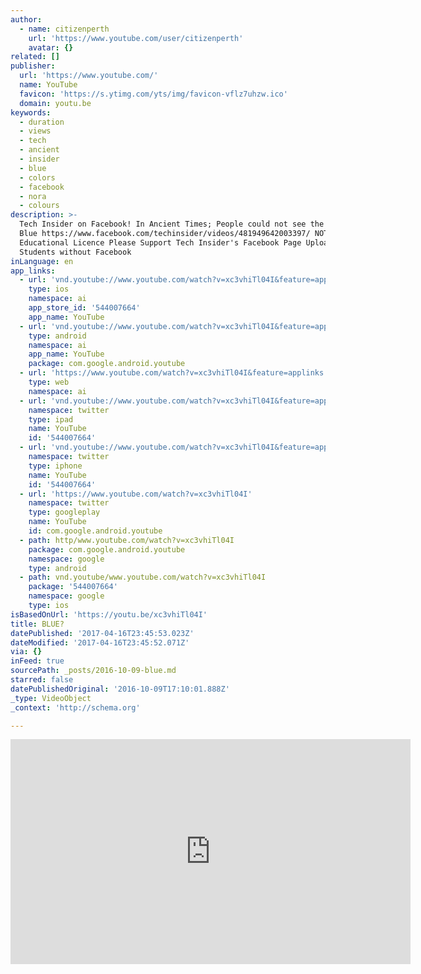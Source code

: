 ```yaml
---
author:
  - name: citizenperth
    url: 'https://www.youtube.com/user/citizenperth'
    avatar: {}
related: []
publisher:
  url: 'https://www.youtube.com/'
  name: YouTube
  favicon: 'https://s.ytimg.com/yts/img/favicon-vflz7uhzw.ico'
  domain: youtu.be
keywords:
  - duration
  - views
  - tech
  - ancient
  - insider
  - blue
  - colors
  - facebook
  - nora
  - colours
description: >-
  Tech Insider on Facebook! In Ancient Times; People could not see the color
  Blue https://www.facebook.com/techinsider/videos/481949642003397/ NOTE: Common
  Educational Licence Please Support Tech Insider's Facebook Page Uploaded for
  Students without Facebook
inLanguage: en
app_links:
  - url: 'vnd.youtube://www.youtube.com/watch?v=xc3vhiTl04I&feature=applinks'
    type: ios
    namespace: ai
    app_store_id: '544007664'
    app_name: YouTube
  - url: 'vnd.youtube://www.youtube.com/watch?v=xc3vhiTl04I&feature=applinks'
    type: android
    namespace: ai
    app_name: YouTube
    package: com.google.android.youtube
  - url: 'https://www.youtube.com/watch?v=xc3vhiTl04I&feature=applinks'
    type: web
    namespace: ai
  - url: 'vnd.youtube://www.youtube.com/watch?v=xc3vhiTl04I&feature=applinks'
    namespace: twitter
    type: ipad
    name: YouTube
    id: '544007664'
  - url: 'vnd.youtube://www.youtube.com/watch?v=xc3vhiTl04I&feature=applinks'
    namespace: twitter
    type: iphone
    name: YouTube
    id: '544007664'
  - url: 'https://www.youtube.com/watch?v=xc3vhiTl04I'
    namespace: twitter
    type: googleplay
    name: YouTube
    id: com.google.android.youtube
  - path: http/www.youtube.com/watch?v=xc3vhiTl04I
    package: com.google.android.youtube
    namespace: google
    type: android
  - path: vnd.youtube/www.youtube.com/watch?v=xc3vhiTl04I
    package: '544007664'
    namespace: google
    type: ios
isBasedOnUrl: 'https://youtu.be/xc3vhiTl04I'
title: BLUE?
datePublished: '2017-04-16T23:45:53.023Z'
dateModified: '2017-04-16T23:45:52.071Z'
via: {}
inFeed: true
sourcePath: _posts/2016-10-09-blue.md
starred: false
datePublishedOriginal: '2016-10-09T17:10:01.888Z'
_type: VideoObject
_context: 'http://schema.org'

---
```

<iframe src="https://cdn.embedly.com/widgets/media.html?src=https%3A%2F%2Fwww.youtube.com%2Fembed%2Fxc3vhiTl04I%3Ffeature%3Doembed&amp;url=http%3A%2F%2Fwww.youtube.com%2Fwatch%3Fv%3Dxc3vhiTl04I&amp;image=https%3A%2F%2Fi.ytimg.com%2Fvi%2Fxc3vhiTl04I%2Fhqdefault.jpg&amp;key=b7d04c9b404c499eba89ee7072e1c4f7&amp;type=text%2Fhtml&amp;schema=youtube" width="640" height="360" scrolling="no" frameborder="0" allowfullscreen="" style=""></iframe>